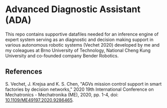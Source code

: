 # Advanced Diagnostic Assistant (ADA)

This repo contains supportive datafiles needed for an inference engine of expert system serving as an diagnostic and decision making support in various
autonomous robotic systems (Vechet 2020) developed by me and my coleagues at Brno University of Technology, National Cheng Kung University and co-founded company Bender Robotics.

## References

S. Vechet, J. Krejsa and K. S. Chen, "AGVs mission control support in smart factories by decision networks," 2020 19th International Conference on Mechatronics - Mechatronika (ME), 2020, pp. 1-4, doi: [10.1109/ME49197.2020.9286465](https://doi.org/10.1109/ME49197.2020.9286465).
